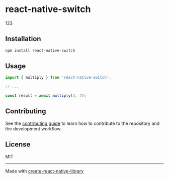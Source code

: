 # react-native-switch

123

## Installation

```sh
npm install react-native-switch
```

## Usage

```js
import { multiply } from 'react-native-switch';

// ...

const result = await multiply(3, 7);
```

## Contributing

See the [contributing guide](CONTRIBUTING.md) to learn how to contribute to the repository and the development workflow.

## License

MIT

---

Made with [create-react-native-library](https://github.com/callstack/react-native-builder-bob)
